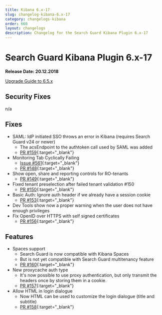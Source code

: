 ```yaml
---
title: Kibana 6.x-17
slug: changelog-kibana-6.x-17
category: changelogs-kibana
order: 660
layout: changelogs
description: Changelog for the Search Guard Kibana Plugin 6.x-17
---
```


<!---
Copryight 2010 floragunn GmbH
-->

# Search Guard Kibana Plugin 6.x-17

**Release Date: 20.12.2018**

[Upgrade Guide to 6.5.x](../_docs/upgrading-6_5_0.md)

## Security Fixes

n/a

## Fixes

* SAML: IdP initiated SSO throws an error in Kibana (requires Search Guard v24 or newer)
  * The acsEndpoint to the authtoken call used by SAML was added
  * [PR #159](https://github.com/floragunncom/search-guard-kibana-plugin/pull/159){:target="_blank"}
* Monitoring Tab Cyclically Failing 
  * [Issue #561](https://github.com/floragunncom/search-guard/issues/561){:target="_blank"} 
  * [PR #148](https://github.com/floragunncom/search-guard-kibana-plugin/pull/148){:target="_blank"}
* Show open, share and reporting controls for RO-tenants
  * [PR #149](https://github.com/floragunncom/search-guard-kibana-plugin/pull/149){:target="_blank"}
* Fixed tenant preselection after failed tenant validation #150
  * [PR #150](https://github.com/floragunncom/search-guard-kibana-plugin/pull/150){:target="_blank"}
* Basic Auth: Ignore auth header if we already have a session cookie
  * [PR #153](https://github.com/floragunncom/search-guard-kibana-plugin/pull/153){:target="_blank"}
* Dev Tools show now a proper warning when the user does not have enough privileges
* Fix OpenID over HTTPS with self signed certificates
  * [PR #156](https://github.com/floragunncom/search-guard-kibana-plugin/pull/156){:target="_blank"}

## Features

* Spaces support
  * Search Guard is now compatible with Kibana Spaces
  * But is not yet compatible with Search Guard multitenancy feature
  * [PR #160](https://github.com/floragunncom/search-guard-kibana-plugin/pull/160){:target="_blank"} 
* New proxycache auth type
  * It's now possible to use proxy authentication, but only transmit the headers once by storing them in a cookie.
  * [PR #157](https://github.com/floragunncom/search-guard-kibana-plugin/pull/157){:target="_blank"}
* Allow HTML in login dialogue
  * Now HTML can be used to customize the login dialogue (title and subtitle)
  * [PR #158](https://github.com/floragunncom/search-guard-kibana-plugin/pull/158){:target="_blank"}
